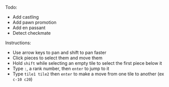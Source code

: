 Todo: 

* Add castling
* Add pawn promotion
* Add en passant
* Detect checkmate

Instructions: 
* Use arrow keys to pan and shift to pan faster
* Click pieces to select them and move them
* Hold `shift` while selecting an empty tile to select the first piece below it
* Type `:`, a rank number, then `enter` to jump to it
* Type `tile1 tile2` then `enter` to make a move from one tile to another (ex `c-10 c20`)
